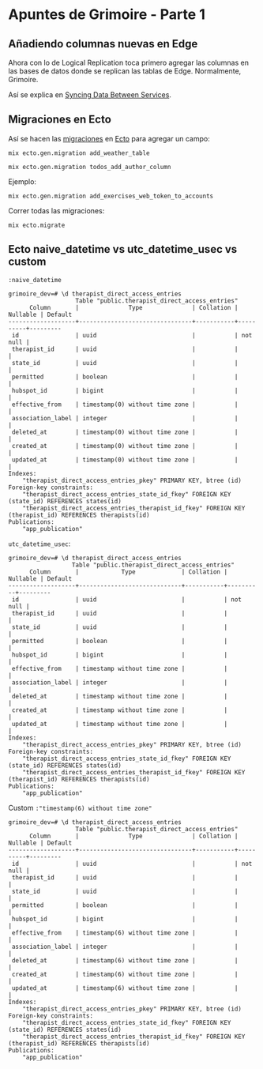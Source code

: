 # Apuntes de Grimoire - Parte 1

## Añadiendo columnas nuevas en Edge

Ahora con lo de Logical Replication toca primero agregar las columnas en las bases de datos donde se replican las tablas de Edge. Normalmente, Grimoire.

Así se explica en [Syncing Data Between Services](https://www.notion.so/getluna/Syncing-Data-Between-Services-d8fe9a0902fc48598c567181a513de51#def49b59368d45bbad700b67f4291e94).


## Migraciones en Ecto

Así se hacen las [migraciones](https://hexdocs.pm/ecto_sql/Ecto.Migration.html#module-creating-your-first-migration) en [Ecto](https://stackoverflow.com/a/48495116/1407371) para agregar un campo:
```
mix ecto.gen.migration add_weather_table

mix ecto.gen.migration todos_add_author_column
```


Ejemplo:
```
mix ecto.gen.migration add_exercises_web_token_to_accounts
```

Correr todas las migraciones:
```
mix ecto.migrate
```

## Ecto naive_datetime vs utc_datetime_usec vs custom

`:naive_datetime`
```
grimoire_dev=# \d therapist_direct_access_entries
                   Table "public.therapist_direct_access_entries"
      Column       |              Type              | Collation | Nullable | Default
-------------------+--------------------------------+-----------+----------+---------
 id                | uuid                           |           | not null |
 therapist_id      | uuid                           |           |          |
 state_id          | uuid                           |           |          |
 permitted         | boolean                        |           |          |
 hubspot_id        | bigint                         |           |          |
 effective_from    | timestamp(0) without time zone |           |          |
 association_label | integer                        |           |          |
 deleted_at        | timestamp(0) without time zone |           |          |
 created_at        | timestamp(0) without time zone |           |          |
 updated_at        | timestamp(0) without time zone |           |          |
Indexes:
    "therapist_direct_access_entries_pkey" PRIMARY KEY, btree (id)
Foreign-key constraints:
    "therapist_direct_access_entries_state_id_fkey" FOREIGN KEY (state_id) REFERENCES states(id)
    "therapist_direct_access_entries_therapist_id_fkey" FOREIGN KEY (therapist_id) REFERENCES therapists(id)
Publications:
    "app_publication"
```

`utc_datetime_usec`:
```
grimoire_dev=# \d therapist_direct_access_entries
                  Table "public.therapist_direct_access_entries"
      Column       |            Type             | Collation | Nullable | Default
-------------------+-----------------------------+-----------+----------+---------
 id                | uuid                        |           | not null |
 therapist_id      | uuid                        |           |          |
 state_id          | uuid                        |           |          |
 permitted         | boolean                     |           |          |
 hubspot_id        | bigint                      |           |          |
 effective_from    | timestamp without time zone |           |          |
 association_label | integer                     |           |          |
 deleted_at        | timestamp without time zone |           |          |
 created_at        | timestamp without time zone |           |          |
 updated_at        | timestamp without time zone |           |          |
Indexes:
    "therapist_direct_access_entries_pkey" PRIMARY KEY, btree (id)
Foreign-key constraints:
    "therapist_direct_access_entries_state_id_fkey" FOREIGN KEY (state_id) REFERENCES states(id)
    "therapist_direct_access_entries_therapist_id_fkey" FOREIGN KEY (therapist_id) REFERENCES therapists(id)
Publications:
    "app_publication"
```

Custom `:"timestamp(6) without time zone"`
```
grimoire_dev=# \d therapist_direct_access_entries
                   Table "public.therapist_direct_access_entries"
      Column       |              Type              | Collation | Nullable | Default
-------------------+--------------------------------+-----------+----------+---------
 id                | uuid                           |           | not null |
 therapist_id      | uuid                           |           |          |
 state_id          | uuid                           |           |          |
 permitted         | boolean                        |           |          |
 hubspot_id        | bigint                         |           |          |
 effective_from    | timestamp(6) without time zone |           |          |
 association_label | integer                        |           |          |
 deleted_at        | timestamp(6) without time zone |           |          |
 created_at        | timestamp(6) without time zone |           |          |
 updated_at        | timestamp(6) without time zone |           |          |
Indexes:
    "therapist_direct_access_entries_pkey" PRIMARY KEY, btree (id)
Foreign-key constraints:
    "therapist_direct_access_entries_state_id_fkey" FOREIGN KEY (state_id) REFERENCES states(id)
    "therapist_direct_access_entries_therapist_id_fkey" FOREIGN KEY (therapist_id) REFERENCES therapists(id)
Publications:
    "app_publication"
```
